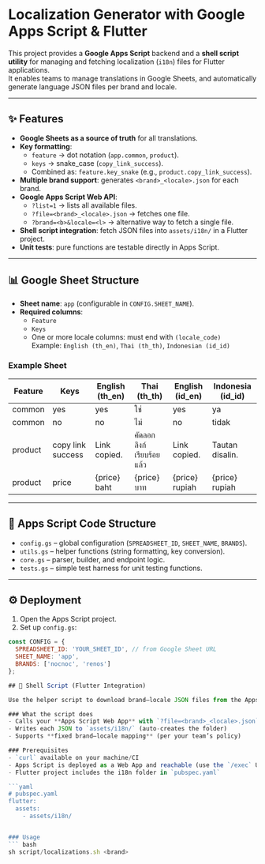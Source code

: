 # Localization Generator with Google Apps Script & Flutter

This project provides a **Google Apps Script** backend and a **shell script utility** for managing and fetching localization (`i18n`) files for Flutter applications.  
It enables teams to manage translations in Google Sheets, and automatically generate language JSON files per brand and locale.

---

## ✨ Features

- **Google Sheets as a source of truth** for all translations.
- **Key formatting**:  
  - `feature` → dot notation (`app.common`, `product`).  
  - `keys` → snake_case (`copy_link_success`).  
  - Combined as: `feature.key_snake` (e.g., `product.copy_link_success`).
- **Multiple brand support**: generates `<brand>_<locale>.json` for each brand.
- **Google Apps Script Web API**:  
  - `?list=1` → lists all available files.  
  - `?file=<brand>_<locale>.json` → fetches one file.  
  - `?brand=<b>&locale=<l>` → alternative way to fetch a single file.
- **Shell script integration**: fetch JSON files into `assets/i18n/` in a Flutter project.
- **Unit tests**: pure functions are testable directly in Apps Script.

---

## 📊 Google Sheet Structure

- **Sheet name**: `app` (configurable in `CONFIG.SHEET_NAME`).  
- **Required columns**:
  - `Feature`
  - `Keys`
  - One or more locale columns: must end with `(locale_code)`  
    Example: `English (th_en)`, `Thai (th_th)`, `Indonesian (id_id)`

### Example Sheet

| Feature | Keys               | English (th_en) | Thai (th_th)              | English (id_en) | Indonesia (id_id) |
|---------|--------------------|-----------------|---------------------------|-----------------|-------------------|
| common  | yes                | yes             | ใช่                       | yes             | ya                |
| common  | no                 | no              | ไม่                       | no              | tidak             |
| product | copy link success  | Link copied.    | คัดลอกลิงก์เรียบร้อยแล้ว | Link copied.    | Tautan disalin.   |
| product | price              | {price} baht    | {price} บาท               | {price} rupiah  | {price} rupiah    |

---

## 📂 Apps Script Code Structure

- `config.gs` – global configuration (`SPREADSHEET_ID`, `SHEET_NAME`, `BRANDS`).
- `utils.gs` – helper functions (string formatting, key conversion).
- `core.gs` – parser, builder, and endpoint logic.
- `tests.gs` – simple test harness for unit testing functions.

---

## ⚙️ Deployment

1. Open the Apps Script project.
2. Set up `config.gs`:

```js
const CONFIG = {
  SPREADSHEET_ID: 'YOUR_SHEET_ID', // from Google Sheet URL
  SHEET_NAME: 'app',
  BRANDS: ['nocnoc', 'renos']
};

## 🐚 Shell Script (Flutter Integration)

Use the helper script to download brand–locale JSON files from the Apps Script Web API directly into your Flutter project.

### What the script does
- Calls your **Apps Script Web App** with `?file=<brand>_<locale>.json`
- Writes each JSON to `assets/i18n/` (auto-creates the folder)
- Supports **fixed brand–locale mapping** (per your team’s policy)

### Prerequisites
- `curl` available on your machine/CI
- Apps Script is deployed as a Web App and reachable (use the `/exec` URL)
- Flutter project includes the i18n folder in `pubspec.yaml`

```yaml
# pubspec.yaml
flutter:
  assets:
    - assets/i18n/


### Usage
``` bash
sh script/localizations.sh <brand>